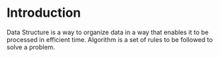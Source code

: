 
# Introduction
Data Structure is a way to organize data in a way that enables it to be processed in efficient time.
Algorithm is a set of rules to be followed to solve a problem.

<!--stackedit_data:
eyJoaXN0b3J5IjpbLTExMDA4OTIwMTIsLTI0MTE5NDYzOV19
-->